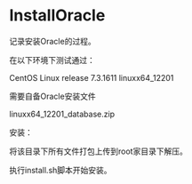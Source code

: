 # InstallOracle
记录安装Oracle的过程。

在以下环境下测试通过：

CentOS Linux release 7.3.1611
linuxx64_12201

需要自备Oracle安装文件

linuxx64_12201_database.zip

安装：

将该目录下所有文件打包上传到root家目录下解压。

执行install.sh脚本开始安装。
